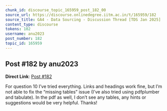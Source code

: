 ```yaml
---
chunk_id: discourse_topic_165959_post_182_00
source_url: https://discourse.onlinedegree.iitm.ac.in/t/165959/182
source_title: GA4 - Data Sourcing - Discussion Thread [TDS Jan 2025]
content_type: discourse
tokens: 102
username: anu2023
post_number: 182
topic_id: 165959
---
```


## Post #182 by anu2023

**Direct Link**: [Post #182](https://discourse.onlinedegree.iitm.ac.in/t/165959/182)

For question 10 I’ve tried everything. Links and headings work fine, but I’m not able to fix the “missing tables” issue (I’ve also tried using pdfplumber and tabulate). In the pdf as well, I don’t see any tables, any hints or suggestions would be very helpful. Thanks!
